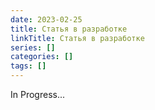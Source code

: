 ```yaml
---
date: 2023-02-25
title: Статья в разработке
linkTitle: Статья в разработке
series: []
categories: []
tags: []
---
```


In Progress...
